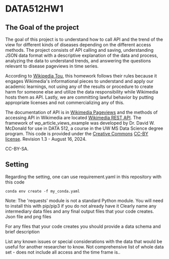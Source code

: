 # DATA512HW1

## The Goal of the project
The goal of this project is to understand how to call API and the trend of the view for different kinds of diseases depending on the different access methods. The project consists of API calling and saving, understanding JSON data format with a descriptive explanation of the data and process, analyzing the data to understand trends, and answering the questions relevant to disease pageviews in time series.

According to [Wikipedia Tou](https://foundation.wikimedia.org/wiki/Policy:Terms_of_Use), this homework follows their rules because it engages Wikimedia's informational pieces to understand and apply our academic learnings, not using any of the results or procedure to create harm for someone else and utilize the data responsibility while Wikimedia hosts them as API. Lastly, we are committing lawful behavior by putting appropriate licenses and not commercializing any of this.  

The documentation of API is in [Wikimedia Pageviews](https://wikimedia.org/api/rest_v1/#/Pageviews%20data) and the methods of accessing API in Wikimedia are located [Wikimedia REST API](https://www.mediawiki.org/wiki/Wikimedia_REST_API). The framework of wp_article_views_example was developed by Dr. David W. McDonald for use in DATA 512, a course in the UW MS Data Science degree program. This code is provided under the [Creative Commons](https://creativecommons.org) [CC-BY license](https://creativecommons.org/licenses/by/4.0/). Revision 1.3 - August 16, 2024.


CC-BY-SA.
## Setting
Regarding the setting, one can use requirement.yaml in this repository with this code
`````
conda env create -f my_conda.yaml
`````
Note: The 'requests' module is not a standard Python module. You will need to install this with pip/pip3 if you do not already have it
Clearly name any intermediary data files and any final output files that your code creates. 
Json file and png files

For any files that your code creates you should provide a data schema and brief description

List any known issues or special considerations with the data that would be useful for another researcher to know. 
Not comprehensive list of whole data set - does not include all access and the time frame is..
